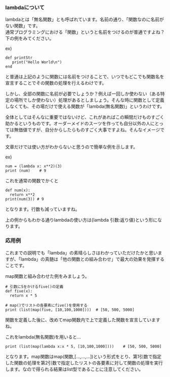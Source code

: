 ### lambdaについて  
lambdaとは「無名関数」とも呼ばれています。名前の通り、「関数なのに名前がない関数」です。  
通常プログラミングにおける「関数」というと名前をつけるのが普通ですよね？下の例をみてください。  

ex)  
```
def printStr
   print("Hello World\n")
end
```

と普通は上記のように関数には名前をつけることで、いつでもどこでも関数名を宣言することでその関数の処理を行えるわけです。  

しかし、全部の関数に名前が必要でしょうか？例えば一回しか使わない（ある特定の場所でしか使わない）処理があるとしましょう。そんな時に関数として定義しなくても、その場だけで使える関数が「lambda(無名関数)」というわけです。  

全体としてはそんなに重要ではないけど、これがあればこの瞬間だけものすごく助かるというものです。オーダーメイドのスーツを作っても自分以外の人にとっては無価値ですが、自分からしたらものすごく大事ですよね。そんなイメージです。  

文章だけでは使い方がわからないと思うので簡単な例を示します。  

ex)  
```
num = (lambda x: x**2)(3)
print (num)    # 9
```
これを通常の関数でかくと  
```
def num(x):
  return x**2
print(num(3)) # 9
```

となります。行数も減っていますね。  

上の例からもわかる通りlambdaの使い方は{lambda 引数:返り値}という形になります。  


### 応用例   
これまでの説明でも「lambda」の素晴らしさはわかっていただけたかと思いますが、「lambda」の真髄は「他の関数との組み合わせ」で最大の効果を発揮することです。  

map関数と組み合わせた例をみましょう。  
```
# 引数に5をかけるfive()の定義
def five(x):
  return x * 5

# map()でリストの各要素にfive()を使用する
print (list(map(five, [10,100,1000])))  # [50, 500, 5000]
```
関数を定義した後に、改めてmap関数内で上で定義した関数を宣言していますね。  

これをlambda(無名関数)を用いると…  
```
print (list(map(lambda x:x * 5, [10,100,1000])))    # [50, 500, 5000]
```

となります。map関数はmap(関数,[…,…,…])という形式をとり、第1引数で指定した関数の処理を第2引数で指定したリストの各要素に対して関数の処理を実行します。なので得られる結果はlist型であることに注意してください。  
